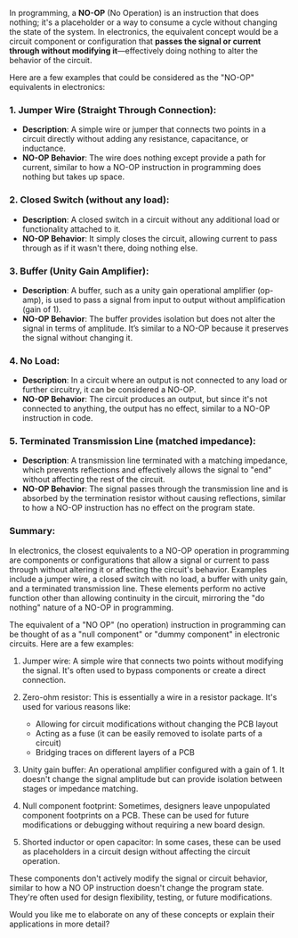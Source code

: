 In programming, a **NO-OP** (No Operation) is an instruction that does nothing; it's a placeholder or a way to consume a cycle without changing the state of the system. In electronics, the equivalent concept would be a circuit component or configuration that **passes the signal or current through without modifying it**—effectively doing nothing to alter the behavior of the circuit.

Here are a few examples that could be considered as the "NO-OP" equivalents in electronics:

### 1. **Jumper Wire (Straight Through Connection)**:
   - **Description**: A simple wire or jumper that connects two points in a circuit directly without adding any resistance, capacitance, or inductance.
   - **NO-OP Behavior**: The wire does nothing except provide a path for current, similar to how a NO-OP instruction in programming does nothing but takes up space.

### 2. **Closed Switch (without any load)**:
   - **Description**: A closed switch in a circuit without any additional load or functionality attached to it.
   - **NO-OP Behavior**: It simply closes the circuit, allowing current to pass through as if it wasn't there, doing nothing else.

### 3. **Buffer (Unity Gain Amplifier)**:
   - **Description**: A buffer, such as a unity gain operational amplifier (op-amp), is used to pass a signal from input to output without amplification (gain of 1).
   - **NO-OP Behavior**: The buffer provides isolation but does not alter the signal in terms of amplitude. It’s similar to a NO-OP because it preserves the signal without changing it.

### 4. **No Load**:
   - **Description**: In a circuit where an output is not connected to any load or further circuitry, it can be considered a NO-OP.
   - **NO-OP Behavior**: The circuit produces an output, but since it's not connected to anything, the output has no effect, similar to a NO-OP instruction in code.

### 5. **Terminated Transmission Line (matched impedance)**:
   - **Description**: A transmission line terminated with a matching impedance, which prevents reflections and effectively allows the signal to "end" without affecting the rest of the circuit.
   - **NO-OP Behavior**: The signal passes through the transmission line and is absorbed by the termination resistor without causing reflections, similar to how a NO-OP instruction has no effect on the program state.

### Summary:
In electronics, the closest equivalents to a NO-OP operation in programming are components or configurations that allow a signal or current to pass through without altering it or affecting the circuit's behavior. Examples include a jumper wire, a closed switch with no load, a buffer with unity gain, and a terminated transmission line. These elements perform no active function other than allowing continuity in the circuit, mirroring the "do nothing" nature of a NO-OP in programming.

The equivalent of a "NO OP" (no operation) instruction in programming can be thought of as a "null component" or "dummy component" in electronic circuits. Here are a few examples:

1. Jumper wire: A simple wire that connects two points without modifying the signal. It's often used to bypass components or create a direct connection.

2. Zero-ohm resistor: This is essentially a wire in a resistor package. It's used for various reasons like:
   - Allowing for circuit modifications without changing the PCB layout
   - Acting as a fuse (it can be easily removed to isolate parts of a circuit)
   - Bridging traces on different layers of a PCB

3. Unity gain buffer: An operational amplifier configured with a gain of 1. It doesn't change the signal amplitude but can provide isolation between stages or impedance matching.

4. Null component footprint: Sometimes, designers leave unpopulated component footprints on a PCB. These can be used for future modifications or debugging without requiring a new board design.

5. Shorted inductor or open capacitor: In some cases, these can be used as placeholders in a circuit design without affecting the circuit operation.

These components don't actively modify the signal or circuit behavior, similar to how a NO OP instruction doesn't change the program state. They're often used for design flexibility, testing, or future modifications.

Would you like me to elaborate on any of these concepts or explain their applications in more detail?
